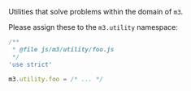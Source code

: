 Utilities that solve problems within the domain of `m3`.

Please assign these to the `m3.utility` namespace:
```js
/**
 * @file js/m3/utility/foo.js
 */
'use strict'

m3.utility.foo = /* ... */
```
